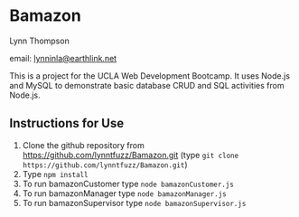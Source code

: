 # Bamazon
Lynn Thompson

email: lynninla@earthlink.net

This is a project for the UCLA Web Development Bootcamp. It uses Node.js and MySQL to demonstrate basic database CRUD and SQL activities from Node.js. 

## Instructions for Use
1. Clone the github repository from https://github.com/lynntfuzz/Bamazon.git (type `git clone https://github.com/lynntfuzz/Bamazon.git`)
2. Type `npm install`
3. To run bamazonCustomer type `node bamazonCustomer.js`
4. To run bamazonManager type `node bamazonManager.js`
5. To run bamazonSupervisor type `node bamazonSupervisor.js`


